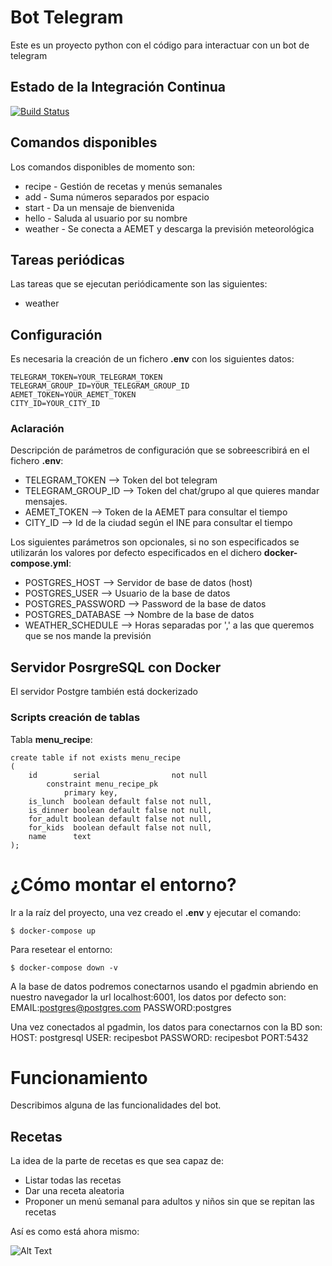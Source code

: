 # Bot Telegram

Este es un proyecto python con el código para interactuar con un bot de telegram

## Estado de la Integración Continua

[![Build Status](https://travis-ci.com/keiyasssss/Python_Telegram_Bot.svg?branch=master)](https://travis-ci.com/keiyasssss/Python_Telegram_Bot)

## Comandos disponibles

Los comandos disponibles de momento son:

* recipe - Gestión de recetas y menús semanales
* add - Suma números separados por espacio
* start - Da un mensaje de bienvenida
* hello - Saluda al usuario por su nombre
* weather - Se conecta a AEMET y descarga la previsión meteorológica

## Tareas periódicas

Las tareas que se ejecutan periódicamente son las siguientes:

- weather

## Configuración

Es necesaria la creación de un fichero **.env** con los siguientes datos:

```
TELEGRAM_TOKEN=YOUR_TELEGRAM_TOKEN
TELEGRAM_GROUP_ID=YOUR_TELEGRAM_GROUP_ID
AEMET_TOKEN=YOUR_AEMET_TOKEN
CITY_ID=YOUR_CITY_ID
```

### Aclaración

Descripción de parámetros de configuración que se sobreescribirá en el fichero **.env**:

- TELEGRAM_TOKEN --> Token del bot telegram
- TELEGRAM_GROUP_ID --> Token del chat/grupo al que quieres mandar mensajes.
- AEMET_TOKEN --> Token de la AEMET para consultar el tiempo
- CITY_ID --> Id de la ciudad según el INE para consultar el tiempo

Los siguientes parámetros son opcionales, si no son especificados se utilizarán los valores por defecto especificados en el dichero  **docker-compose.yml**:

- POSTGRES_HOST --> Servidor de base de datos (host)
- POSTGRES_USER --> Usuario de la base de datos
- POSTGRES_PASSWORD --> Password de la base de datos
- POSTGRES_DATABASE --> Nombre de la base de datos
- WEATHER_SCHEDULE --> Horas separadas por ',' a las que queremos que se nos mande la previsión

## Servidor PosrgreSQL con Docker

El servidor Postgre también está dockerizado

### Scripts creación de tablas

Tabla **menu_recipe**:

```
create table if not exists menu_recipe
(
    id        serial                not null
        constraint menu_recipe_pk
            primary key,
    is_lunch  boolean default false not null,
    is_dinner boolean default false not null,
    for_adult boolean default false not null,
    for_kids  boolean default false not null,
    name      text
);
```

# ¿Cómo montar el entorno?

Ir a la raíz del proyecto, una vez creado el **.env** y ejecutar el comando:


```
$ docker-compose up
```

Para resetear el entorno:

```
$ docker-compose down -v
```

A la base de datos podremos conectarnos usando el pgadmin abriendo en nuestro navegador la url localhost:6001, los datos  por defecto son:
EMAIL:postgres@postgres.com
PASSWORD:postgres

Una vez conectados al pgadmin, los datos para conectarnos con la BD son:
HOST: postgresql
USER: recipesbot
PASSWORD: recipesbot
PORT:5432

# Funcionamiento

Describimos alguna de las funcionalidades del bot.

## Recetas

La idea de la parte de recetas es que sea capaz de:

- Listar todas las recetas
- Dar una receta aleatoria
- Proponer un menú semanal para adultos y niños sin que se repitan las recetas

Así es como está ahora mismo:

![Alt Text](img/bot_telegram.gif)
